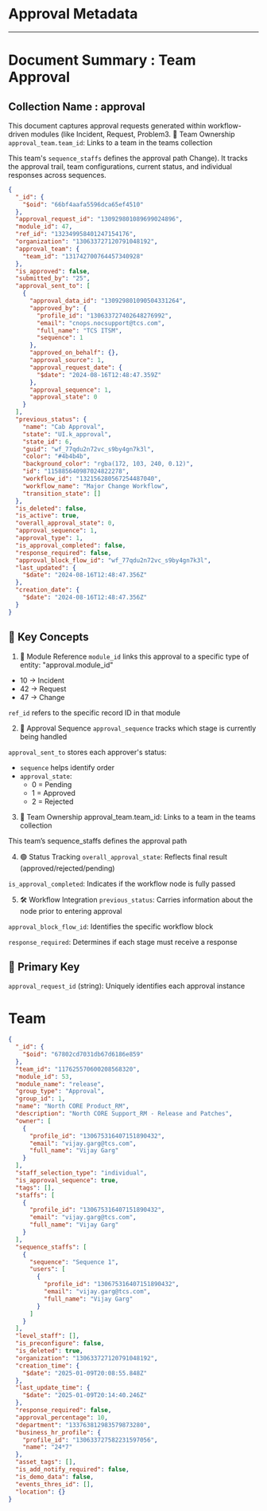 # Approval Metadata

---

# Document Summary : Team Approval

## Collection Name : approval

This document captures approval requests generated within workflow-driven modules (like Incident, Request, Problem3. 👤 Team Ownership
`approval_team.team_id`: Links to a team in the teams collection

This team's `sequence_staffs` defines the approval path Change). It tracks the approval trail, team configurations, current status, and individual responses across sequences.

```json
{
  "_id": {
    "$oid": "66bf4aafa5596dca65ef4510"
  },
  "approval_request_id": "130929801089699024896",
  "module_id": 47,
  "ref_id": "132349958401247154176",
  "organization": "130633727120791048192",
  "approval_team": {
    "team_id": "131742700764457340928"
  },
  "is_approved": false,
  "submitted_by": "25",
  "approval_sent_to": [
    {
      "approval_data_id": "130929801090504331264",
      "approved_by": {
        "profile_id": "130633727402648276992",
        "email": "cnops.nocsupport@tcs.com",
        "full_name": "TCS ITSM",
        "sequence": 1
      },
      "approved_on_behalf": {},
      "approval_source": 1,
      "approval_request_date": {
        "$date": "2024-08-16T12:48:47.359Z"
      },
      "approval_sequence": 1,
      "approval_state": 0
    }
  ],
  "previous_status": {
    "name": "Cab Approval",
    "state": "UI.k_approval",
    "state_id": 6,
    "guid": "wf_77qdu2n72vc_s9by4gn7k3l",
    "color": "#4b4b4b",
    "background_color": "rgba(172, 103, 240, 0.12)",
    "id": "115885640987024822278",
    "workflow_id": "132156280567254487040",
    "workflow_name": "Major Change Workflow",
    "transition_state": []
  },
  "is_deleted": false,
  "is_active": true,
  "overall_approval_state": 0,
  "approval_sequence": 1,
  "approval_type": 1,
  "is_approval_completed": false,
  "response_required": false,
  "approval_block_flow_id": "wf_77qdu2n72vc_s9by4gn7k3l",
  "last_updated": {
    "$date": "2024-08-16T12:48:47.356Z"
  },
  "creation_date": {
    "$date": "2024-08-16T12:48:47.356Z"
  }
}
```

## 🧠 Key Concepts

1. 🧩 Module Reference
   `module_id` links this approval to a specific type of entity:
   "approval.module_id"

- 10 → Incident
- 42 → Request
- 47 → Change

`ref_id` refers to the specific record ID in that module

2. 🔁 Approval Sequence
   `approval_sequence` tracks which stage is currently being handled

`approval_sent_to` stores each approver's status:

- `sequence` helps identify order
- `approval_state`:
  - 0 = Pending
  - 1 = Approved
  - 2 = Rejected

3. 👤 Team Ownership
   approval_team.team_id: Links to a team in the teams collection

This team’s sequence_staffs defines the approval path

4. 🟢 Status Tracking
   `overall_approval_state`: Reflects final result (approved/rejected/pending)

`is_approval_completed`: Indicates if the workflow node is fully passed

5. 🛠 Workflow Integration
   `previous_status`: Carries information about the node prior to entering approval

`approval_block_flow_id`: Identifies the specific workflow block

`response_required`: Determines if each stage must receive a response

## 🔑 Primary Key

`approval_request_id` (string): Uniquely identifies each approval instance

# Team

```json
{
  "_id": {
    "$oid": "67802cd7031db67d6186e859"
  },
  "team_id": "117625570600208568320",
  "module_id": 53,
  "module_name": "release",
  "group_type": "Approval",
  "group_id": 1,
  "name": "North CORE Product_RM",
  "description": "North CORE Support_RM - Release and Patches",
  "owner": [
    {
      "profile_id": "130675316407151890432",
      "email": "vijay.garg@tcs.com",
      "full_name": "Vijay Garg"
    }
  ],
  "staff_selection_type": "individual",
  "is_approval_sequence": true,
  "tags": [],
  "staffs": [
    {
      "profile_id": "130675316407151890432",
      "email": "vijay.garg@tcs.com",
      "full_name": "Vijay Garg"
    }
  ],
  "sequence_staffs": [
    {
      "sequence": "Sequence 1",
      "users": [
        {
          "profile_id": "130675316407151890432",
          "email": "vijay.garg@tcs.com",
          "full_name": "Vijay Garg"
        }
      ]
    }
  ],
  "level_staff": [],
  "is_preconfigure": false,
  "is_deleted": true,
  "organization": "130633727120791048192",
  "creation_time": {
    "$date": "2025-01-09T20:08:55.848Z"
  },
  "last_update_time": {
    "$date": "2025-01-09T20:14:40.246Z"
  },
  "response_required": false,
  "approval_percentage": 10,
  "department": "133763812983579873280",
  "business_hr_profile": {
    "profile_id": "130633727582231597056",
    "name": "24*7"
  },
  "asset_tags": [],
  "is_add_notify_required": false,
  "is_demo_data": false,
  "events_thres_id": [],
  "location": {}
}
```
